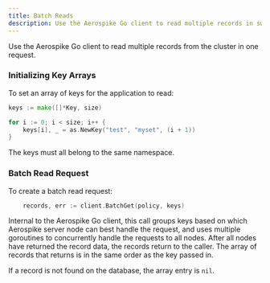 ```yaml
---
title: Batch Reads
description: Use the Aerospike Go client to read multiple records in sweep from the Aerospike database.
---
```


Use the Aerospike Go client to read multiple records from the cluster in one request. 

### Initializing Key Arrays

To set an array of keys for the application to read:

```go
keys := make([]*Key, size)

for i := 0; i < size; i++ {
	keys[i], _ = as.NewKey("test", "myset", (i + 1))
}
```

The keys must all belong to the same namespace.

### Batch Read Request

To create a batch read request:

```go
	records, err := client.BatchGet(policy, keys)
```

Internal to the Aerospike Go client, this call groups keys based on which Aerospike server node can best handle the request, and uses multiple goroutines to  concurrently handle the requests to all nodes. After all nodes have returned the record data, the records return to the caller. The array of records that returns is in the same order as the key passed in.

If a record is not found on the database, the array entry is `nil`.

